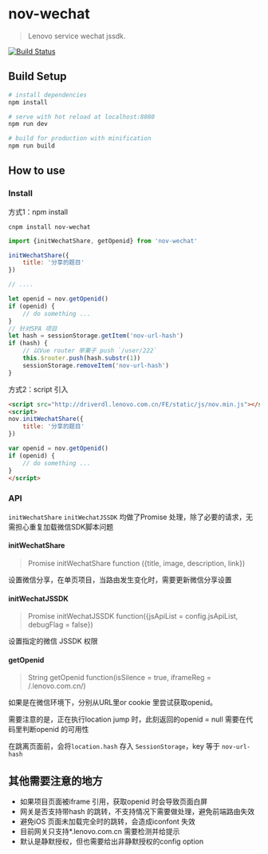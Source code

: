 # nov-wechat

> Lenovo service wechat jssdk.

[![Build Status](https://travis-ci.org/wh8766/nov-wechat.svg?branch=master)](https://travis-ci.org/wh8766/nov-wechat)

## Build Setup

``` bash
# install dependencies
npm install

# serve with hot reload at localhost:8080
npm run dev

# build for production with minification
npm run build
```

## How to use

### Install

方式1：npm install
```shell
cnpm install nov-wechat 
```

```javascript
import {initWechatShare, getOpenid} from 'nov-wechat'

initWechatShare({
    title: '分享的题目'
})

// ....

let openid = nov.getOpenid()
if (openid) {
    // do something ...
}
// 针对SPA 项目
let hash = sessionStorage.getItem('nov-url-hash')
if (hash) {
    // 以Vue router 举栗子 push `/user/222`
    this.$router.push(hash.substr(1))
    sessionStorage.removeItem('nov-url-hash')
}
```

方式2：script 引入
```html
<script src="http://driverdl.lenovo.com.cn/FE/static/js/nov.min.js"></script>
<script>
nov.initWechatShare({
    title: '分享的题目'
})

var openid = nov.getOpenid()
if (openid) {
    // do something ...
}
</script>
```

### API

`initWechatShare` `initWechatJSSDK` 均做了Promise 处理，除了必要的请求，无需担心重复加载微信SDK脚本问题

#### initWechatShare

> Promise initWechatShare function ({title, image, description, link})

设置微信分享，在单页项目，当路由发生变化时，需要更新微信分享设置

#### initWechatJSSDK

> Promise initWechatJSSDK function({jsApiList = config.jsApiList, debugFlag = false})

设置指定的微信 JSSDK 权限

#### getOpenid

> String getOpenid function(isSilence = true, iframeReg = /.lenovo.com.cn/)

如果是在微信环境下，分别从URL里or cookie 里尝试获取openid。

需要注意的是，正在执行location jump 时，此刻返回的openid = null 需要在代码里判断openid 的可用性

在跳离页面前，会将`location.hash` 存入 `SessionStorage`，key 等于 `nov-url-hash`

## 其他需要注意的地方

- 如果项目页面被iframe 引用，获取openid 时会导致页面白屏
- 网关是否支持带hash 的跳转，不支持情况下需要做处理，避免前端路由失效
- 避免iOS 页面未加载完全时的跳转，会造成iconfont 失效
- 目前网关只支持*.lenovo.com.cn 需要检测并给提示
- 默认是静默授权，但也需要给出非静默授权的config option

